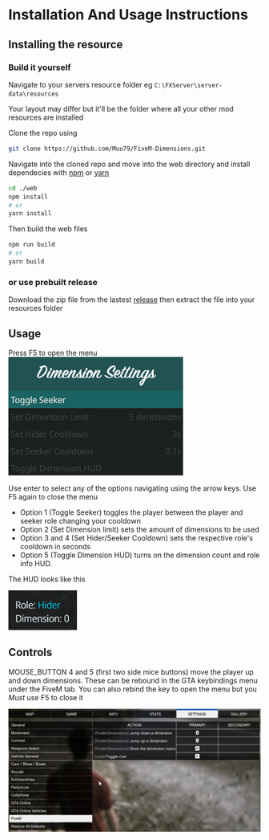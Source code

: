 # Installation And Usage Instructions

## Installing the resource

### Build it yourself

Navigate to your servers resource folder eg `C:\FXServer\server-data\resources`

Your layout may differ but it'll be the folder where all your other mod resources are installed

Clone the repo using

```bash
git clone https://github.com/Muu79/FiveM-Dimensions.git
```

Navigate into the cloned repo and move into the web directory and install dependecies with [npm](https://nodejs.org/en/download) or [yarn](https://classic.yarnpkg.com/lang/en/docs/install/#windows-stable)

```bash
cd ./web
npm install
# or
yarn install
```

Then build the web files

```bash
npm run build
# or
yarn build
```

### or use prebuilt release

Download the zip file from the lastest [release](https://github.com/Muu79/FiveM-Dimensions/releases/latest/download/FiveM-Dimensions.zip) then extract the file into your resources folder

## Usage

Press F5 to open the menu
![Menu example](./images/MenuExample.png)

Use enter to select any of the options navigating using the arrow keys. Use F5 again to close the menu

- Option 1 (Toggle Seeker) toggles the player between the player and seeker role changing your cooldown
- Option 2 (Set Dimension limit) sets the amount of dimensions to be used
- Option 3 and 4 (Set Hider/Seeker Cooldown) sets the respective role's cooldown in seconds
- Option 5 (Toggle Dimension HUD) turns on the dimension count and role info HUD.

The HUD looks like this

![image of HUD](./images/DimensionHUD.png)

## Controls

MOUSE_BUTTON 4 and 5 (first two side mice buttons) move the player up and down dimensions. These can be rebound in the GTA keybindings menu under the FiveM tab. You can also rebind the key to open the menu but you *Must* use F5 to close it

![GTAKeybinding menu FiveM tab is highlighted](./images/KeybindExample.png)
